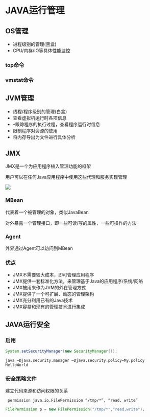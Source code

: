 # JAVA运行管理

## OS管理

- 进程级别的管理(黑盒)
- CPU/内存/IO等具体性能监控

### top命令

### vmstat命令

## JVM管理

- 线程/程序级别的管理(白盒)
- 查看虚拟机运行时各项信息
- –跟踪程序的执行过程，查看程序运行时信息
- 限制程序对资源的使用
- 将内存导出为文件进行具体分析

## JMX

JMX是一个为应用程序植入管理功能的框架

用户可以在任何Java应用程序中使用这些代理和服务实现管理

![](https://upload-images.jianshu.io/upload_images/5001962-1d62a1d30a912f44.png?imageMogr2/auto-orient/strip|imageView2/2/w/600/format/webp)

### MBean

代表着一个被管理的对象，类似JavaBean

对外暴露一个管理接口，即一些可读/写的属性，一些可操作的方法

### Agent

外界通过Agent可以访问到MBean

### 优点 

- JMX不需要较大成本，即可管理应用程序
- JMX提供一套标准化方法，来管理基于Java的应用程序/系统/网络
- JMX被用来作为JVM的外在管理方式
- JMX提供了一个可扩展、动态的管理架构
- JMX充分利用已有的Java技术
- JMX容易和现有的管理技术进行集成

## JAVA运行安全

### 启用

```java
System.setSecurityManager(new SecurityManager());
```

```shell
java –Djava.security.manager –Djava.security.policy=My.policy HelloWorld
```

### 安全策略文件

建立代码来源和访问权限的关系

```
 permission java.io.FilePermission “/tmp/*”, “read, write”
```

```java
FilePermission p = new FilePermission("/tmp/*","read,write");
```
